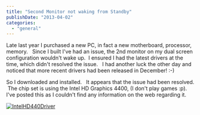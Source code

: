 ```yaml
---
title: "Second Monitor not waking from Standby"
publishDate: "2013-04-02"
categories: 
  - "general"
---
```


Late last year I purchased a new PC, in fact a new motherboard, processor, memory.   Since I built I've had an issue, the 2nd monitor on my dual screen configuration wouldn't wake up.  I ensured I had the latest drivers at the time, which didn't resolved the issue.   I had another luck the other day and noticed that more recent drivers had been released in December! :-)

So I downloaded and installed.   It appears that the issue had been resolved.  The chip set is using the Intel HD Graphics 4400, (I don't play games :p).   I've posted this as I couldn't find any information on the web regarding it.

[![IntelHD440Driver](https://ramblinggeek.co.uk/wp-content/uploads/2013/04/IntelHD440Driver.png)](https://ramblinggeek.co.uk/2013/04/second-monitor-not-waking-from-standby/intelhd440driver/)
